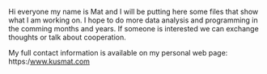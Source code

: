 Hi everyone my name is Mat and I will be putting here some files that show what I am working on. I hope to do more data analysis and programming in the comming months and years. If someone is interested we can exchange thoughts or talk about cooperation. 

My full contact information is available on my personal web page: https:/www.kusmat.com
